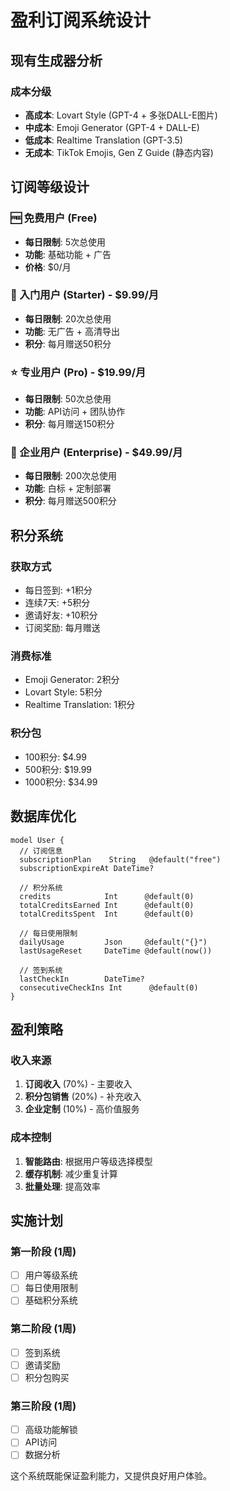 # 盈利订阅系统设计

## 现有生成器分析

### 成本分级
- **高成本**: Lovart Style (GPT-4 + 多张DALL-E图片)
- **中成本**: Emoji Generator (GPT-4 + DALL-E)
- **低成本**: Realtime Translation (GPT-3.5)
- **无成本**: TikTok Emojis, Gen Z Guide (静态内容)

## 订阅等级设计

### 🆓 免费用户 (Free)
- **每日限制**: 5次总使用
- **功能**: 基础功能 + 广告
- **价格**: $0/月

### 🚀 入门用户 (Starter) - $9.99/月
- **每日限制**: 20次总使用
- **功能**: 无广告 + 高清导出
- **积分**: 每月赠送50积分

### ⭐ 专业用户 (Pro) - $19.99/月
- **每日限制**: 50次总使用
- **功能**: API访问 + 团队协作
- **积分**: 每月赠送150积分

### 🏢 企业用户 (Enterprise) - $49.99/月
- **每日限制**: 200次总使用
- **功能**: 白标 + 定制部署
- **积分**: 每月赠送500积分

## 积分系统

### 获取方式
- 每日签到: +1积分
- 连续7天: +5积分
- 邀请好友: +10积分
- 订阅奖励: 每月赠送

### 消费标准
- Emoji Generator: 2积分
- Lovart Style: 5积分
- Realtime Translation: 1积分

### 积分包
- 100积分: $4.99
- 500积分: $19.99
- 1000积分: $34.99

## 数据库优化

```prisma
model User {
  // 订阅信息
  subscriptionPlan    String   @default("free")
  subscriptionExpireAt DateTime?
  
  // 积分系统
  credits            Int      @default(0)
  totalCreditsEarned Int      @default(0)
  totalCreditsSpent  Int      @default(0)
  
  // 每日使用限制
  dailyUsage         Json     @default("{}")
  lastUsageReset     DateTime @default(now())
  
  // 签到系统
  lastCheckIn        DateTime?
  consecutiveCheckIns Int      @default(0)
}
```

## 盈利策略

### 收入来源
1. **订阅收入** (70%) - 主要收入
2. **积分包销售** (20%) - 补充收入
3. **企业定制** (10%) - 高价值服务

### 成本控制
1. **智能路由**: 根据用户等级选择模型
2. **缓存机制**: 减少重复计算
3. **批量处理**: 提高效率

## 实施计划

### 第一阶段 (1周)
- [ ] 用户等级系统
- [ ] 每日使用限制
- [ ] 基础积分系统

### 第二阶段 (1周)
- [ ] 签到系统
- [ ] 邀请奖励
- [ ] 积分包购买

### 第三阶段 (1周)
- [ ] 高级功能解锁
- [ ] API访问
- [ ] 数据分析

这个系统既能保证盈利能力，又提供良好用户体验。 